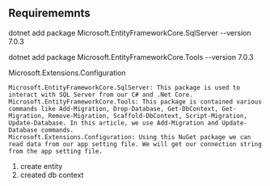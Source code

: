 ## Requirememnts

dotnet add package Microsoft.EntityFrameworkCore.SqlServer --version 7.0.3

dotnet add package Microsoft.EntityFrameworkCore.Tools --version 7.0.3

Microsoft.Extensions.Configuration

    Microsoft.EntityFrameworkCore.SqlServer: This package is used to interact with SQL Server from our C# and .Net Core.
    Microsoft.EntityFrameworkCore.Tools: This package is contained various commands like Add-Migration, Drop-Database, Get-DbContext, Get-Migration, Remove-Migration, Scaffold-DbContext, Script-Migration, Update-Database. In this article, we use Add-Migration and Update-Database commands.
    Microsoft.Extensions.Configuration: Using this NuGet package we can read data from our app setting file. We will get our connection string from the app setting file.

1. create entity
2. created db context  